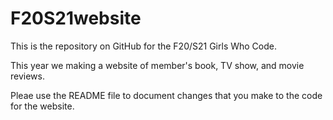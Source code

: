 # F20S21website

This is the repository on GitHub for the F20/S21 Girls Who Code.

This year we making a website of member's book, TV show, and movie reviews. 

Pleae use the README file to document changes that you make to the code for the website.
